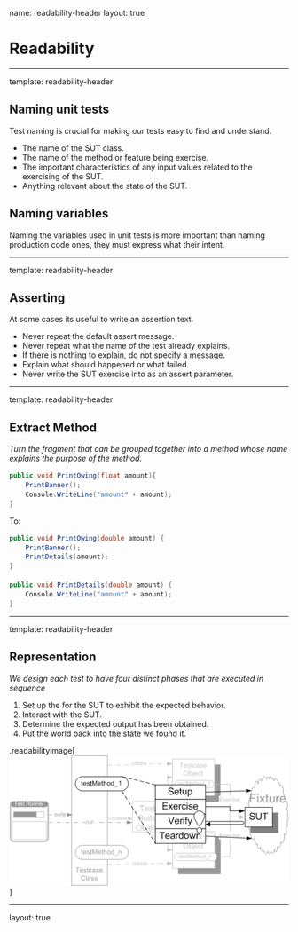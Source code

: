 name: readability-header
layout: true

# Readability

---
template: readability-header

## Naming unit tests

Test naming is crucial for making our tests easy to find and understand.

* The name of the SUT class.
* The name of the method or feature being exercise.
* The important characteristics of any input values related to the exercising of the SUT.
* Anything relevant about the state of the SUT.

## Naming variables

Naming the variables used in unit tests is more important than naming production code ones, they must express what their intent.

---
template: readability-header

## Asserting

At some cases its useful to write an assertion text.

* Never repeat the default assert message.
* Never repeat what the name of the test already explains.
* If there is nothing to explain, do not specify a message.
* Explain what should happened or what failed.
* Never write the SUT exercise into as an assert parameter.

---
template: readability-header

## Extract Method

*Turn the fragment that can be grouped together into a method whose name explains the purpose of the method.*

```cs
public void PrintOwing(float amount){
	PrintBanner();
	Console.WriteLine("amount" + amount);
}
```
To:

```cs
public void PrintOwing(double amount) {
    PrintBanner();
    PrintDetails(amount);
}

public void PrintDetails(double amount) {
    Console.WriteLine("amount" + amount);
}
```

---
template: readability-header

## Representation

*We design each test to have four distinct phases that are executed in sequence*

1. Set up the for the SUT to exhibit the expected behavior.
2. Interact with the SUT.
3. Determine the expected output has been obtained.
4. Put the world back into the state we found it.

.readabilityimage[![](./img/readability-representation.gif)]

---
layout: true